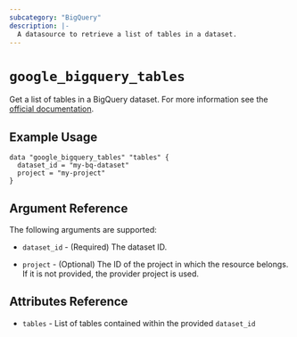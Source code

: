 ```yaml
---
subcategory: "BigQuery"
description: |-
  A datasource to retrieve a list of tables in a dataset.
---
```


# `google_bigquery_tables`

Get a list of tables in a BigQuery dataset. For more information see
the [official documentation](https://cloud.google.com/bigquery/docs).

## Example Usage

```hcl
data "google_bigquery_tables" "tables" {
  dataset_id = "my-bq-dataset"
  project = "my-project"
}
```

## Argument Reference

The following arguments are supported:

* `dataset_id` - (Required) The dataset ID.

* `project` - (Optional) The ID of the project in which the resource belongs.
    If it is not provided, the provider project is used.

## Attributes Reference

* `tables` - List of tables contained within the provided `dataset_id`

